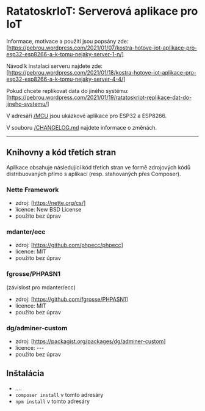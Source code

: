 # RatatoskrIoT: Serverová aplikace pro IoT

Informace, motivace a použití jsou popsány zde: [https://pebrou.wordpress.com/2021/01/07/kostra-hotove-iot-aplikace-pro-esp32-esp8266-a-k-tomu-nejaky-server-1-n/]

Návod k instalaci serveru najdete zde: [https://pebrou.wordpress.com/2021/01/18/kostra-hotove-iot-aplikace-pro-esp32-esp8266-a-k-tomu-nejaky-server-4-4/]

Pokud chcete replikovat data do jiného systému: [https://pebrou.wordpress.com/2021/01/19/ratatoskriot-replikace-dat-do-jineho-systemu/]

V adresáři [/MCU](/MCU) jsou ukázkové aplikace pro ESP32 a ESP8266.

V souboru [/CHANGELOG.md](/CHANGELOG.md) najdete informace o změnách.

---

## Knihovny a kód třetích stran

Aplikace obsahuje následující kód třetích stran ve formě zdrojových kódů distribuovaných přímo s aplikací (resp. stahovaných přes Composer).

### Nette Framework

- zdroj: [https://nette.org/cs/]
- licence: New BSD License
- použito bez úprav

### mdanter/ecc

- zdroj: [https://github.com/phpecc/phpecc]
- licence: MIT
- použito bez úprav

### fgrosse/PHPASN1

(závislost pro mdanter/ecc)

- zdroj: [https://github.com/fgrosse/PHPASN1]
- licence: MIT
- použito bez úprav

### dg/adminer-custom

- zdroj: [https://packagist.org/packages/dg/adminer-custom]
- licence: ---
- použito bez úprav

## Inštalácia

- ....
- `composer install` v tomto adresáry
- `npm install` v tomto adresáry

